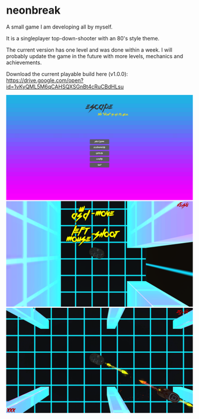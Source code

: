 # neonbreak
A small game I am developing all by myself.

It is a singleplayer top-down-shooter with an 80's style theme.

The current version has one level and was done within a week.
I will probably update the game in the future with more levels, mechanics and achievements.

Download the current playable build here (v1.0.0): https://drive.google.com/open?id=1vKyQML5M6qCAHSQXSGnBt4cRuCBdHLsu

![Alt text](GithubImages/mainmenu.png?raw=true "MainMenu")
![Alt text](GithubImages/spawn.png?raw=true "spawnarea")
![Alt text](GithubImages/level1.png?raw=true "a part of level 1")
